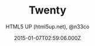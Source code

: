 ---
layout: JamstackTheme
title: Twenty
github: https://github.com/CloudCannon/Twenty-Jekyll-Theme
demo: https://html5up.net/twenty
author: HTML5 UP (html5up.net), @n33co
ssg: Jekyll
date: 2015-01-07T02:59:06.000Z
description: >-
  Twenty Jekyll Theme - more themes available @
  https://cloudcannon.com/jekyll_themes
stale: true
disabled: true
disabled_reason: error checking demo url
---